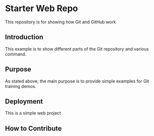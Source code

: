 # Starter Web Repo

This repository is for showing how Git and GitHub work

## Introduction

This example is to show different parts of the Git repository and various command.

## Purpose

As stated above, the main purpose is to provide simple examples for Git training demos.

## Deployment

This is a simple web project

## How to Contribute